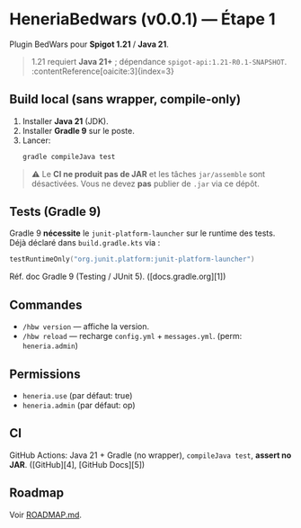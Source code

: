 # HeneriaBedwars (v0.0.1) — Étape 1

Plugin BedWars pour **Spigot 1.21** / **Java 21**.  
> 1.21 requiert **Java 21+** ; dépendance `spigot-api:1.21-R0.1-SNAPSHOT`. :contentReference[oaicite:3]{index=3}

## Build local (sans wrapper, compile-only)
1. Installer **Java 21** (JDK).
2. Installer **Gradle 9** sur le poste.
3. Lancer:
   ```bash
   gradle compileJava test
   ```

> ⚠️ Le **CI ne produit pas de JAR** et les tâches `jar/assemble` sont désactivées. Vous ne devez **pas** publier de `.jar` via ce dépôt.

## Tests (Gradle 9)
Gradle 9 **nécessite** le `junit-platform-launcher` sur le runtime des tests. Déjà déclaré dans `build.gradle.kts` via :
```kotlin
testRuntimeOnly("org.junit.platform:junit-platform-launcher")
```
Réf. doc Gradle 9 (Testing / JUnit 5). ([docs.gradle.org][1])

## Commandes

* `/hbw version` — affiche la version.
* `/hbw reload` — recharge `config.yml` + `messages.yml`. (perm: `heneria.admin`)

## Permissions

* `heneria.use` (par défaut: true)
* `heneria.admin` (par défaut: op)

## CI

GitHub Actions: Java 21 + Gradle (no wrapper), `compileJava test`, **assert no JAR**. ([GitHub][4], [GitHub Docs][5])

## Roadmap

Voir [ROADMAP.md](ROADMAP.md).

